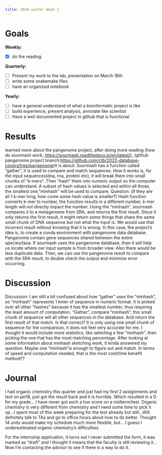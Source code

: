 ```yaml
---
title: 2024 winter Week 1
---
```


# Goals
**Weekly:**
- [x] do the reading
 
**Quarterly:**
- [ ] Present my work to the lab, presentation on March 18th
- [ ] write some snakemake files
- [ ] have an organized notebook

**Yearly:**
- [ ] have a general understand of what a bioinformatic project is like
- [ ] build experience, present analysis, annotate like scientist
- [ ] Have a well documented project in github that is functional 
 
# Results
learned more about the pangenome project, after doing more reading (how do sourmash work, https://sourmash.readthedocs.io/en/latest/), (github pangenome project branch:https://github.com/ctb/2022-database-covers/tree/pangenome)it is about:
Sourmash has a function called “gather”, it is used to compare and match sequences.
How it works is, for the input sequences(dna, rna, protein etc), it will break them into small chunks of “k-mers”. 
Then “hash” them into numeric output so the computer can understand. 
A subset of hash values is selected and within all those, the smallest one,"minhash" will be used to compare.
Question: (if they are all 1 k-mer long, how come some hash value is smaller?)
Hash function converts k-mer to number, the function results in a different number, k-mer length will not directly impact the number.
Using the “minhash”, sourmash compares it to a metagenome from SRA, and returns the first result.
Since it only returns the first result, it might return some things that share the same small chunk of DNA sequence but not what the input is. We would use that incorrect result without knowing that it is wrong.
In this case, the project’s idea is, to create a conda environment with pangenome data database. Pangenome contain gene sequences shared between the entire species/taxa. If sourmash uses the pangenome database, then it will help us locate where our input sample is from broader view. Also there would be less duplicate data.
Then, we can use the pangenome result to compare with the SRA result, to double check the output and minimize error occurring.

# Discussion
Discussion:
I am still a bit confused about how “gather” uses the “minhash”, so “minhash” represents 1 kmer of sequence in numeric format. It is picked over all other “hashes” because it has the smallest number, thus requiring the least amount of computation. “Gather”, compare “minhash”, this small chunk of sequence will all other sequences in the database. And return the first result of that match. Is that correct? It is only using one small chunk of sequence for the comparison, it does not feel very accurate for me. I thought it would include more statistics, like selecting a few “minhash”, then picking the one that has the most matching percentage.
After looking at some information about minhash sketching work, it kinda answered my question. Maybe one “minhash”is enough to figure out and match. In terms of speed and computation needed, that is the most cost/time benefit method??
 
# Journal
 I had organic chemistry this quarter and just had my first 2 assignments and test on jan18, just got the result back and it is horrible. Which resulted in a D for my grade… I have never got such a low score on a midterm/test. Organic chemistry is very different from chemistry and I need some time to pick it up…I spent most of this week preparing for the test already but still…Will definitely talk to TAs and go to office hours about how to do better.
Thought 14 units would make my schedule much more flexible, but… I guess I underestimated organic chemistry’s difficulties.

For the internship application, it turns out I never submitted the form, it was marked as “draft” and I thought it means that the faculty is still reviewing it… Now I’m contacting the advisor to see if there is a way to do it.
